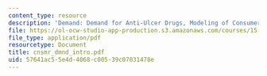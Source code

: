 ```yaml
---
content_type: resource
description: 'Demand: Demand for Anti-Ulcer Drugs, Modeling of Consumer Choice.'
file: https://ol-ocw-studio-app-production.s3.amazonaws.com/courses/15-010-economic-analysis-for-business-decisions-fall-2004/57641ac55e4d4068c00539c07031478e_cnsmr_dmnd_intro.pdf
file_type: application/pdf
resourcetype: Document
title: cnsmr_dmnd_intro.pdf
uid: 57641ac5-5e4d-4068-c005-39c07031478e
---
```

